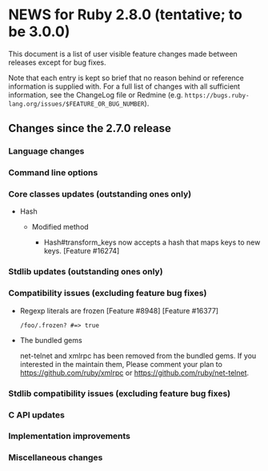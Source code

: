 # NEWS for Ruby 2.8.0 (tentative; to be 3.0.0)

This document is a list of user visible feature changes made between
releases except for bug fixes.

Note that each entry is kept so brief that no reason behind or reference
information is supplied with.  For a full list of changes with all
sufficient information, see the ChangeLog file or Redmine
(e.g. `https://bugs.ruby-lang.org/issues/$FEATURE_OR_BUG_NUMBER`).

## Changes since the 2.7.0 release

### Language changes

### Command line options

### Core classes updates (outstanding ones only)

* Hash

    * Modified method

        * Hash#transform_keys now accepts a hash that maps keys to new
          keys.  [Feature #16274]

### Stdlib updates (outstanding ones only)

### Compatibility issues (excluding feature bug fixes)

* Regexp literals are frozen [Feature #8948] [Feature #16377]

    ```
    /foo/.frozen? #=> true
    ```

* The bundled gems

    net-telnet and xmlrpc has been removed from the bundled gems.
    If you interested in the maintain them, Please comment your plan
    to https://github.com/ruby/xmlrpc or https://github.com/ruby/net-telnet.

### Stdlib compatibility issues (excluding feature bug fixes)

### C API updates

### Implementation improvements

### Miscellaneous changes
